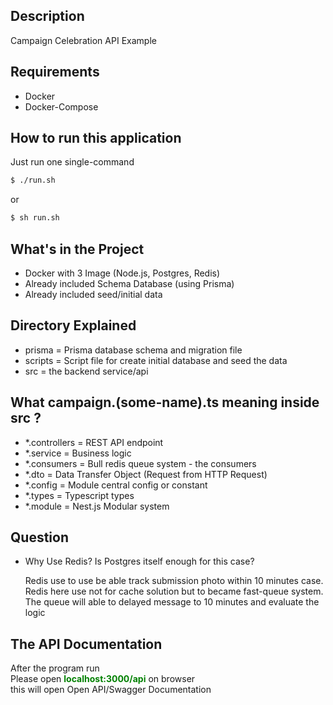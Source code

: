 ## Description

Campaign Celebration API Example

## Requirements

- Docker
- Docker-Compose
## How to run this application
Just run one single-command

```bash
$ ./run.sh
```
or
```bash
$ sh run.sh
```



## What's in the Project
- Docker with 3 Image (Node.js, Postgres, Redis)
- Already included Schema Database (using Prisma)
- Already included seed/initial data

## Directory Explained
- prisma = Prisma database schema and migration file
- scripts = Script file for create initial database and seed the data
- src = the backend service/api

## What campaign.(some-name).ts meaning inside src ?
- *.controllers = REST API endpoint
- *.service = Business logic
- *.consumers = Bull redis queue system - the consumers
- *.dto = Data Transfer Object (Request from HTTP Request)
- *.config = Module central config or constant
- *.types = Typescript types
- *.module = Nest.js Modular system
## Question
- Why Use Redis? Is Postgres itself enough for this case?
  
  Redis use to use be able track submission photo within 10 minutes case. Redis here use not for cache solution but to became fast-queue system. The queue will able to delayed message to 10 minutes and evaluate the logic
  
## The API Documentation

After the program run <br>
Please open <b style="color:green">localhost:3000/api</b> on browser <br>
this will open Open API/Swagger Documentation


